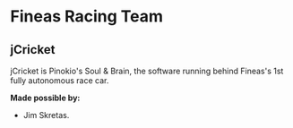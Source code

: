# Fineas Racing Team
## jCricket 

jCricket is Pinokio's Soul & Brain, the software running behind Fineas's 1st fully autonomous race car.

**Made possible by:**
- Jim Skretas.
